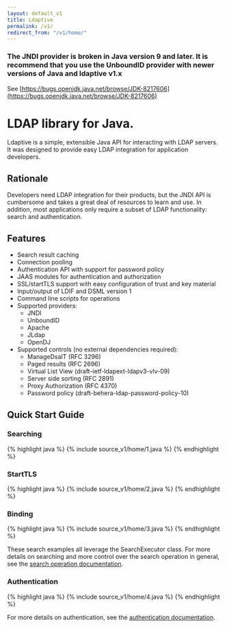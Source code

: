 ```yaml
---
layout: default_v1
title: Ldaptive
permalink: /v1/
redirect_from: "/v1/home/"
---
```



### The JNDI provider is broken in Java version 9 and later. It is recommend that you use the UnboundID provider with newer versions of Java and ldaptive v1.x
See [https://bugs.openjdk.java.net/browse/JDK-8217606](https://bugs.openjdk.java.net/browse/JDK-8217606)


# LDAP library for Java.
Ldaptive is a simple, extensible Java API for interacting with LDAP servers. It was designed to provide easy LDAP integration for application developers.

## Rationale
Developers need LDAP integration for their products, but the JNDI API is cumbersome and takes a great deal of resources to learn and use. In addition, most applications only require a subset of LDAP functionality: search and authentication.

## Features
* Search result caching
* Connection pooling
* Authentication API with support for password policy
* JAAS modules for authentication and authorization
* SSL/startTLS support with easy configuration of trust and key material
* Input/output of LDIF and DSML version 1
* Command line scripts for operations
* Supported providers:
  * JNDI
  * UnboundID
  * Apache
  * JLdap
  * OpenDJ
* Supported controls (no external dependencies required):
  * ManageDsaIT (RFC 3296)
  * Paged results (RFC 2696)
  * Virtual List View (draft-ietf-ldapext-ldapv3-vlv-09)
  * Server side sorting (RFC 2891)
  * Proxy Authorization (RFC 4370)
  * Password policy (draft-behera-ldap-password-policy-10)

## Quick Start Guide

### Searching
{% highlight java %}
{% include source_v1/home/1.java %}
{% endhighlight %}

### StartTLS
{% highlight java %}
{% include source_v1/home/2.java %}
{% endhighlight %}

### Binding
{% highlight java %}
{% include source_v1/home/3.java %}
{% endhighlight %}

These search examples all leverage the SearchExecutor class. For more details on searching and more control over the search operation in general, see the [search operation documentation](v1/docs/guide/operations/search.html).

### Authentication
{% highlight java %}
{% include source_v1/home/4.java %}
{% endhighlight %}

For more details on authentication, see the [authentication documentation](v1/docs/guide/authentication.html).


